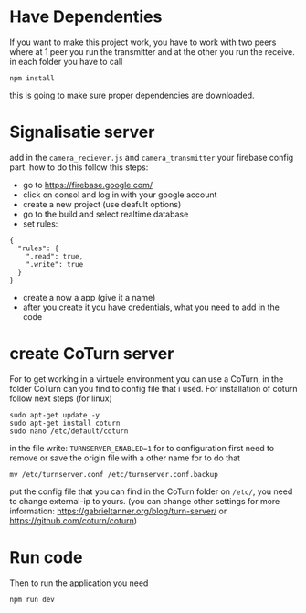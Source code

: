 # Have Dependenties

If you want to make this project work, you have to work with two peers where at 1 peer you run the transmitter and at the other you run the receive. in each folder you have to call 
```
npm install
```
this is going to make sure proper dependencies are downloaded. 

# Signalisatie server

add in the `camera_reciever.js` and `camera_transmitter` your firebase config part. how to do this follow this steps:
- go to https://firebase.google.com/
- click on consol and log in with your google account
- create a new project (use deafult options)
- go to the build and select realtime database
- set rules:
```
{
  "rules": {
    ".read": true,
    ".write": true
  }
}
```
- create a now a app (give it a name)
- after you create it you have credentials, what you need to add in the code

# create CoTurn server

For to get working in a virtuele environment you can use a CoTurn, in the folder CoTurn can you find to config file that i used. For installation of coturn follow next steps (for linux)

```
sudo apt-get update -y
sudo apt-get install coturn
sudo nano /etc/default/coturn
```

in the file write: `TURNSERVER_ENABLED=1`
for to configuration first need to remove or save the origin file with a other name for to do that

```
mv /etc/turnserver.conf /etc/turnserver.conf.backup
```

put the config file that you can find in the CoTurn folder on `/etc/`, you need to change external-ip to yours. 
(you can change other settings for more information: https://gabrieltanner.org/blog/turn-server/ or https://github.com/coturn/coturn)


# Run code
Then to run the application you need 
```
npm run dev
```

